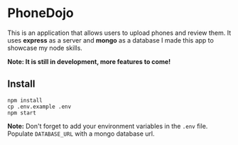 # PhoneDojo

This is an application that allows users to upload phones and review them. It uses **express** as a server and **mongo** as a database I made this app to showcase my node skills.

**Note: It is still in development, more features to come!**

## Install
```
npm install
cp .env.example .env
npm start
```

**Note:** Don't forget to add your environment variables in the ``.env`` file. Populate ``DATABASE_URL`` with a mongo database url.

